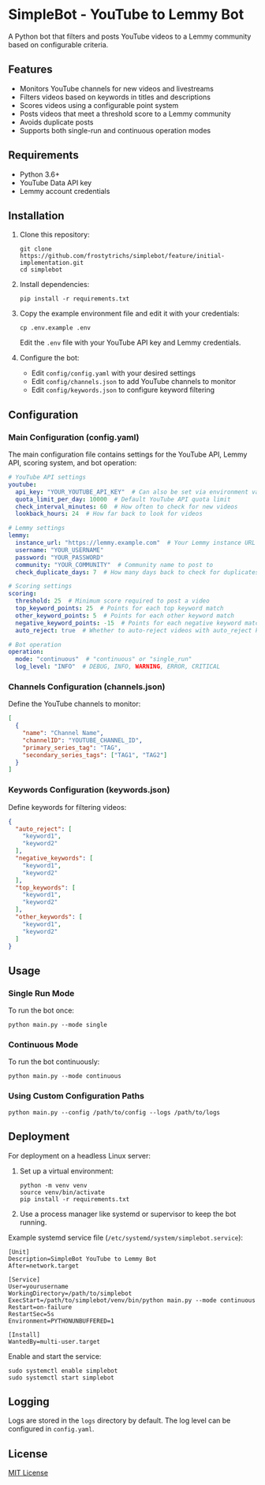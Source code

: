 # SimpleBot - YouTube to Lemmy Bot

A Python bot that filters and posts YouTube videos to a Lemmy community based on configurable criteria.

## Features

- Monitors YouTube channels for new videos and livestreams
- Filters videos based on keywords in titles and descriptions
- Scores videos using a configurable point system
- Posts videos that meet a threshold score to a Lemmy community
- Avoids duplicate posts
- Supports both single-run and continuous operation modes

## Requirements

- Python 3.6+
- YouTube Data API key
- Lemmy account credentials

## Installation

1. Clone this repository:
   ```
   git clone https://github.com/frostytrichs/simplebot/feature/initial-implementation.git
   cd simplebot
   ```

2. Install dependencies:
   ```
   pip install -r requirements.txt
   ```

3. Copy the example environment file and edit it with your credentials:
   ```
   cp .env.example .env
   ```
   
   Edit the `.env` file with your YouTube API key and Lemmy credentials.

4. Configure the bot:
   - Edit `config/config.yaml` with your desired settings
   - Edit `config/channels.json` to add YouTube channels to monitor
   - Edit `config/keywords.json` to configure keyword filtering

## Configuration

### Main Configuration (config.yaml)

The main configuration file contains settings for the YouTube API, Lemmy API, scoring system, and bot operation:

```yaml
# YouTube API settings
youtube:
  api_key: "YOUR_YOUTUBE_API_KEY"  # Can also be set via environment variable
  quota_limit_per_day: 10000  # Default YouTube API quota limit
  check_interval_minutes: 60  # How often to check for new videos
  lookback_hours: 24  # How far back to look for videos

# Lemmy settings
lemmy:
  instance_url: "https://lemmy.example.com"  # Your Lemmy instance URL
  username: "YOUR_USERNAME"
  password: "YOUR_PASSWORD"
  community: "YOUR_COMMUNITY"  # Community name to post to
  check_duplicate_days: 7  # How many days back to check for duplicates

# Scoring settings
scoring:
  threshold: 25  # Minimum score required to post a video
  top_keyword_points: 25  # Points for each top keyword match
  other_keyword_points: 5  # Points for each other keyword match
  negative_keyword_points: -15  # Points for each negative keyword match
  auto_reject: true  # Whether to auto-reject videos with auto_reject keywords

# Bot operation
operation:
  mode: "continuous"  # "continuous" or "single_run"
  log_level: "INFO"  # DEBUG, INFO, WARNING, ERROR, CRITICAL
```

### Channels Configuration (channels.json)

Define the YouTube channels to monitor:

```json
[
  {
    "name": "Channel Name",
    "channelID": "YOUTUBE_CHANNEL_ID",
    "primary_series_tag": "TAG",
    "secondary_series_tags": ["TAG1", "TAG2"]
  }
]
```

### Keywords Configuration (keywords.json)

Define keywords for filtering videos:

```json
{
  "auto_reject": [
    "keyword1",
    "keyword2"
  ],
  "negative_keywords": [
    "keyword1",
    "keyword2"
  ],
  "top_keywords": [
    "keyword1",
    "keyword2"
  ],
  "other_keywords": [
    "keyword1",
    "keyword2"
  ]
}
```

## Usage

### Single Run Mode

To run the bot once:

```
python main.py --mode single
```

### Continuous Mode

To run the bot continuously:

```
python main.py --mode continuous
```

### Using Custom Configuration Paths

```
python main.py --config /path/to/config --logs /path/to/logs
```

## Deployment

For deployment on a headless Linux server:

1. Set up a virtual environment:
   ```
   python -m venv venv
   source venv/bin/activate
   pip install -r requirements.txt
   ```

2. Use a process manager like systemd or supervisor to keep the bot running.

Example systemd service file (`/etc/systemd/system/simplebot.service`):

```
[Unit]
Description=SimpleBot YouTube to Lemmy Bot
After=network.target

[Service]
User=yourusername
WorkingDirectory=/path/to/simplebot
ExecStart=/path/to/simplebot/venv/bin/python main.py --mode continuous
Restart=on-failure
RestartSec=5s
Environment=PYTHONUNBUFFERED=1

[Install]
WantedBy=multi-user.target
```

Enable and start the service:
```
sudo systemctl enable simplebot
sudo systemctl start simplebot
```

## Logging

Logs are stored in the `logs` directory by default. The log level can be configured in `config.yaml`.

## License

[MIT License](LICENSE)
